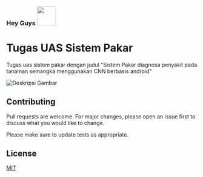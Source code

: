 ### Hey Guys <img src="https://media.giphy.com/media/mGcNjsfWAjY5AEZNw6/giphy.gif" width="50">
# Tugas UAS Sistem Pakar

Tugas uas sistem pakar dengan judul "Sistem Pakar diagnosa penyakit pada tanaman semangka menggunakan CNN berbasis android"

![Deskripsi Gambar](<"./gambar.png"> "Judul Gambar")


## Contributing

Pull requests are welcome. For major changes, please open an issue first
to discuss what you would like to change.

Please make sure to update tests as appropriate.

## License

[MIT](https://choosealicense.com/licenses/mit/)
